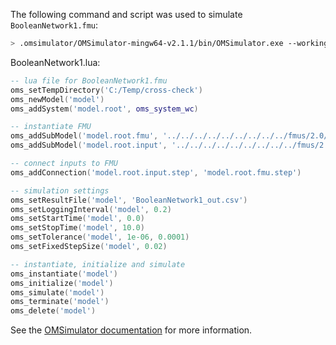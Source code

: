 The following command and script was used to simulate `BooleanNetwork1.fmu`:
```bash
> .omsimulator/OMSimulator-mingw64-v2.1.1/bin/OMSimulator.exe --workingDir=results/2.0/cs/win64/OMSimulator/v2.1.1/Dymola/2016/BooleanNetwork1 --stripRoot=true --skipCSVHeader=true --addParametersToCSV=true --suppressPath=true --timeout=60 BooleanNetwork1.lua
```

BooleanNetwork1.lua:
```lua
-- lua file for BooleanNetwork1.fmu
oms_setTempDirectory('C:/Temp/cross-check')
oms_newModel('model')
oms_addSystem('model.root', oms_system_wc)

-- instantiate FMU
oms_addSubModel('model.root.fmu', '../../../../../../../../../fmus/2.0/cs/win64/Dymola/2016/BooleanNetwork1/BooleanNetwork1.fmu')
oms_addSubModel('model.root.input', '../../../../../../../../../fmus/2.0/cs/win64/Dymola/2016/BooleanNetwork1/BooleanNetwork1_in.csv')

-- connect inputs to FMU
oms_addConnection('model.root.input.step', 'model.root.fmu.step')

-- simulation settings
oms_setResultFile('model', 'BooleanNetwork1_out.csv')
oms_setLoggingInterval('model', 0.2)
oms_setStartTime('model', 0.0)
oms_setStopTime('model', 10.0)
oms_setTolerance('model', 1e-06, 0.0001)
oms_setFixedStepSize('model', 0.02)

-- instantiate, initialize and simulate
oms_instantiate('model')
oms_initialize('model')
oms_simulate('model')
oms_terminate('model')
oms_delete('model')
```
See the [OMSimulator documentation](https://openmodelica.org/doc/OMSimulator/master/html/index.html) for more information.

